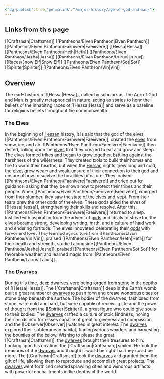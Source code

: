 ```yaml
---
{"dg-publish":true,"permalink":"/major-history/age-of-god-and-man/"}
---
```


## Links from this page
[[Craftsman\|Craftsman]]
[[Pantheons/Elven Pantheon\|Elven Pantheon]]
[[Pantheons/Elven Pantheon/Faenivere\|Faenivere]]
[[Hessa\|Hessa]]
[[Pantheons/Elven Pantheon/Heth\|Heth]]
[[Pantheons/Elven Pantheon/Jeshe\|Jeshe]]
[[Pantheons/Elven Pantheon/Lairus\|Lairus]]
[[Races/Snow Elf\|Snow Elf]]
[[Pantheons/Elven Pantheon/Sot\|Sot]]
[[Spiriter\|Spiriter]]
[[Pantheons/Elven Pantheon/Vin\|Vin]]
## Overview
The early history of [[Hessa\|Hessa]], called by scholars as The Age of God and Man, is greatly metaphorical in nature, acting as stories to hone the beliefs of the inhabiting races of [[Hessa\|Hessa]] and serve as a baseline for religious beliefs throughout the commonwealth. 
### The Elves
In the beginning of [Hessan](Hessa) history, it is said that the god of the elves, [[Pantheons/Elven Pantheon/Faenivere\|Faenivere]], created the [elves](Snow%20Elf) from snow, ice, and air. [[Pantheons/Elven Pantheon/Faenivere\|Faenivere]] then rested, calling upon the [elves](Snow%20Elf) that they created to eat and grow and sleep. The [elves](Snow%20Elf) formed tribes and began to grow together, battling against the harshness of the wilderness. They created tools to build their homes and fire to warm their hearths, but when the [Hessan](Hessa) nights grew long and cold, the [elves](Snow%20Elf) grew weary and weak, unsure of their connection to their god and unsure of how to survive the hostilities of nature. They praised [[Pantheons/Elven Pantheon/Faenivere\|Faenivere]] and cried out for guidance, asking that they be shown how to protect their tribes and their people. When [[Pantheons/Elven Pantheon/Faenivere\|Faenivere]] emerged from their slumber, they saw the state of the [elves](Snow%20Elf) and wept. From their tears grew [the other gods](Elven%20Pantheon) of the [elves](Snow%20Elf). These [gods](Elven%20Pantheon) aided the [elves](Snow%20Elf) of [[Hessa\|Hessa]], strengthening their skills and resolve. After this, [[Pantheons/Elven Pantheon/Faenivere\|Faenivere]] returned to sleep. Instilled with aspiration from the advent of [gods](Elven%20Pantheon) and ideals to strive for, the [elves](Snow%20Elf) became strong, developing writing, math, and a culture of hard work and enduring fortitude. The elves innovated, celebrating their [gods](Elven%20Pantheon) with fervor and love. They learned agriculture from [[Pantheons/Elven Pantheon/Vin\|Vin]], praised [[Pantheons/Elven Pantheon/Heth\|Heth]] for their health and strength, studied alongside [[Pantheons/Elven Pantheon/Jeshe\|Jeshe]], praised [[Pantheons/Elven Pantheon/Sot\|Sot]] for favorable weather, and learned magic from [[Pantheons/Elven Pantheon/Lairus\|Lairus]].
### The Dwarves
During this time, [deep dwarves](Deep%20Dwarf) were being forged from stone in the depths of [[Hessa\|Hessa]]. The [[Craftsman\|Craftsman]] deep in the Earth’s womb built a great number of [dwarves](Deep%20Dwarf) to push forth and create wondrous cities of stone deep beneath the surface. The bodies of the dwarves, fashioned from stone, were cold and hard, but were capable of receiving life and the power of thought from the [[Spiriter\|Spiriter]], a great figure who could give souls to their bodies. The [dwarves](Deep%20Dwarf) crafted a culture of stoic kindness, honing their minds into fortresses capable of great forgiveness and compassion, and the [[Observer\|Observer]] watched in great interest. The [dwarves](Deep%20Dwarf) explored their subterranean habitat, finding various wonders and harvesting the bounties of the below. Wishing to please the great [[Craftsman\|Craftsman]], the [dwarves](Deep%20Dwarf) brought their treasures to him. Looking upon his creation, the [[Craftsman\|Craftsman]] smiled. He took the treasures of the [dwarves](Deep%20Dwarf) and thought it would be right that they could be more. The [[Craftsman\|Craftsman]] took the [dwarves](Deep%Dwarf) and granted them the gift of life, allowing them to reproduce and accomplish great projects. The [dwarves](Deep%20Dwarf) went forth and created sprawling cities and wondrous artifacts with powerful enchantments in the depths of the world.